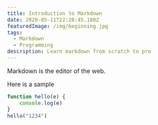 ```yaml
---
title: Introduction to Markdown
date: 2020-05-11T22:28:45.180Z
featuredImage: /img/beginning.jpg
tags:
  - Markdown
  - Programming
description: Learn markdown from scratch to pro
---
```

Markdown is the editor of the web.

Here is a sample

```javascript
function hello(e) {
    console.log(e)
}
hello("1234")
```
